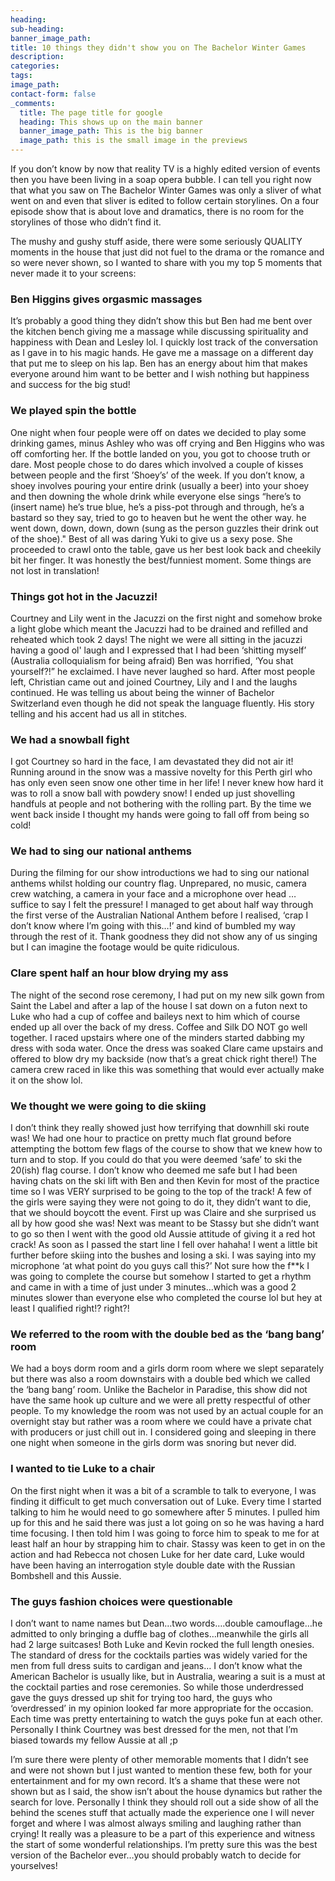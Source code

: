 ```yaml
---
heading:
sub-heading:
banner_image_path:
title: 10 things they didn't show you on The Bachelor Winter Games
description:
categories:
tags:
image_path:
contact-form: false
_comments:
  title: The page title for google
  heading: This shows up on the main banner
  banner_image_path: This is the big banner
  image_path: this is the small image in the previews
---
```


If you don’t know by now that reality TV is a highly edited version of events then you have been living in a soap opera bubble. I can tell you right now that what you saw on The Bachelor Winter Games was only a sliver of what went on and even that sliver is edited to follow certain storylines. On a four episode show that is about love and dramatics, there is no room for the storylines of those who didn’t find it.

The mushy and gushy stuff aside, there were some seriously QUALITY moments in the house that just did not fuel to the drama or the romance and so were never shown, so I wanted to share with you my top 5 moments that never made it to your screens:

### Ben Higgins gives orgasmic massages

It’s probably a good thing they didn’t show this but Ben had me bent over the kitchen bench giving me a massage while discussing spirituality and happiness with Dean and Lesley lol. I quickly lost track of the conversation as I gave in to his magic hands. He gave me a massage on a different day that put me to sleep on his lap. Ben has an energy about him that makes everyone around him want to be better and I wish nothing but happiness and success for the big stud!

### We played spin the bottle

One night when four people were off on dates we decided to play some drinking games, minus Ashley who was off crying and Ben Higgins who was off comforting her. If the bottle landed on you, you got to choose truth or dare. Most people chose to do dares which involved a couple of kisses between people and the first ’Shoey’s’ of the week. If you don’t know, a shoey involves pouring your entire drink (usually a beer) into your shoey and then downing the whole drink while everyone else sings “here’s to (insert name) he’s true blue, he’s a piss-pot through and through, he’s a bastard so they say, tried to go to heaven but he went the other way. he went down, down, down, down (sung as the person guzzles their drink out of the shoe)." Best of all was daring Yuki to give us a sexy pose. She proceeded to crawl onto the table, gave us her best look back and cheekily bit her finger. It was honestly the best/funniest moment. Some things are not lost in translation!&nbsp;

### Things got hot in the Jacuzzi!

Courtney and Lily went in the Jacuzzi on the first night and somehow broke a light globe which meant the Jacuzzi had to be drained and refilled and reheated which took 2 days! The night we were all sitting in the jacuzzi having a good ol' laugh and I expressed that I had been ‘shitting myself’ (Australia colloquialism for being afraid) Ben was horrified, ‘You shat yourself?!” he exclaimed. I have never laughed so hard. After most people left, Christian came out and joined Courtney, Lily and I and the laughs continued. He was telling us about being the winner of Bachelor Switzerland even though he did not speak the language fluently. His story telling and his accent had us all in stitches.

### We had a snowball fight

I got Courtney so hard in the face, I am devastated they did not air it! Running around in the snow was a massive novelty for this Perth girl who has only even seen snow one other time in her life! I never knew how hard it was to roll a snow ball with powdery snow! I ended up just shovelling handfuls at people and not bothering with the rolling part. By the time we went back inside I thought my hands were going to fall off from being so cold!&nbsp;

### We had to sing our national anthems

During the filming for our show introductions we had to sing our national anthems whilst holding our country flag. Unprepared, no music, camera crew watching, a camera in your face and a microphone over head … suffice to say I felt the pressure! I managed to get about half way through the first verse of the Australian National Anthem before I realised, ‘crap I don’t know where I’m going with this…!’ and kind of bumbled my way through the rest of it. Thank goodness they did not show any of us singing but I can imagine the footage would be quite ridiculous.&nbsp;

### Clare spent half an hour blow drying my ass

The night of the second rose ceremony, I had put on my new silk gown from Saint the Label and after a lap of the house I sat down on a futon next to Luke who had a cup of coffee and baileys next to him which of course ended up all over the back of my dress. Coffee and Silk DO NOT go well together. I raced upstairs where one of the minders started dabbing my dress with soda water. Once the dress was soaked Clare came upstairs and offered to blow dry my backside (now that’s a great chick right there!) The camera crew raced in like this was something that would ever actually make it on the show lol.&nbsp;

### We thought we were going to die skiing

I don’t think they really showed just how terrifying that downhill ski route was! We had one hour to practice on pretty much flat ground before attempting the bottom few flags of the course to show that we knew how to turn and to stop. If you could do that you were deemed ‘safe’ to ski the 20(ish) flag course. I don’t know who deemed me safe but I had been having chats on the ski lift with Ben and then Kevin for most of the practice time so I was VERY surprised to be going to the top of the track! A few of the girls were saying they were not going to do it, they didn’t want to die, that we should boycott the event. First up was Claire and she surprised us all by how good she was! Next was meant to be Stassy but she didn’t want to go so then I went with the good old Aussie attitude of giving it a red hot crack! As soon as I passed the start line I fell over hahaha! I went a little bit further before skiing into the bushes and losing a ski. I was saying into my microphone ‘at what point do you guys call this?’ Not sure how the f\*\*k I was going to complete the course but somehow I started to get a rhythm and came in with a time of just under 3 minutes…which was a good 2 minutes slower than everyone else who completed the course lol but hey at least I qualified right!? right?!

### We referred to the room with the double bed as the ‘bang bang’ room

We had a boys dorm room and a girls dorm room where we slept separately but there was also a room downstairs with a double bed which we called the ‘bang bang’ room. Unlike the Bachelor in Paradise, this show did not have the same hook up culture and we were all pretty respectful of other people. To my knowledge the room was not used by an actual couple for an overnight stay but rather was a room where we could have a private chat with producers or just chill out in. I considered going and sleeping in there one night when someone in the girls dorm was snoring but never did.&nbsp;

### I wanted to tie Luke to a chair

On the first night when it was a bit of a scramble to talk to everyone, I was finding it difficult to get much conversation out of Luke. Every time I started talking to him he would need to go somewhere after 5 minutes. I pulled him up for this and he said there was just a lot going on so he was having a hard time focusing. I then told him I was going to force him to speak to me for at least half an hour by strapping him to chair. Stassy was keen to get in on the action and had Rebecca not chosen Luke for her date card, Luke would have been having an interrogation style double date with the Russian Bombshell and this Aussie.

### The guys fashion choices were questionable

I don’t want to name names but Dean…two words….double camouflage…he admitted to only bringing a duffle bag of clothes…meanwhile the girls all had 2 large suitcases! Both Luke and Kevin rocked the full length onesies. The standard of dress for the cocktails parties was widely varied for the men from full dress suits to cardigan and jeans… I don’t know what the American Bachelor is usually like, but in Australia, wearing a suit is a must at the cocktail parties and rose ceremonies. So while those underdressed gave the guys dressed up shit for trying too hard, the guys who ‘overdressed’ in my opinion looked far more appropriate for the occasion. Each time was pretty entertaining to watch the guys poke fun at each other. Personally I think Courtney was best dressed for the men, not that I’m biased towards my fellow Aussie at all ;p&nbsp;

I’m sure there were plenty of other memorable moments that I didn’t see and were not shown but I just wanted to mention these few, both for your entertainment and for my own record. It’s a shame that these were not shown but as I said, the show isn’t about the house dynamics but rather the search for love. Personally I think they should roll out a side show of all the behind the scenes stuff that actually made the experience one I will never forget and where I was almost always smiling and laughing rather than crying! It really was a pleasure to be a part of this experience and witness the start of some wonderful relationships. I’m pretty sure this was the best version of the Bachelor ever…you should probably watch to decide for yourselves!&nbsp;
